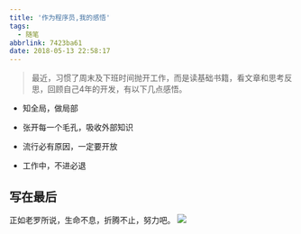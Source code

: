 ```yaml
---
title: '作为程序员,我的感悟'
tags:
  - 随笔
abbrlink: 7423ba61
date: 2018-05-13 22:58:17
---
```

> 最近，习惯了周末及下班时间抛开工作，而是读基础书籍，看文章和思考反思，回顾自己4年的开发，有以下几点感悟。

+ 知全局，做局部
  
+ 张开每一个毛孔，吸收外部知识

+ 流行必有原因，一定要开放

+ 工作中，不进必退

## 写在最后
正如老罗所说，生命不息，折腾不止，努力吧。
![](http://or0g12e5e.bkt.clouddn.com/blog/2018-05-13-151914.png)